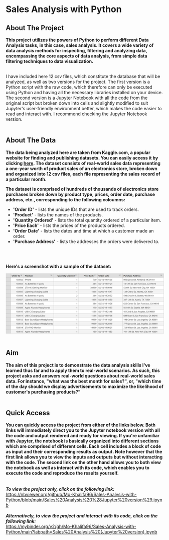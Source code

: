 # Sales Analysis with Python

## About The Project
**This project utilizes the powers of Python to perform different Data Analysis tasks, in this case, sales analysis. It covers a wide variety of
data analysis methods for inspecting, filtering and analyzing data, encompassing the core aspects of data analysis, from simple data filtering 
techniques to data visualization.**
<br>
<br>

I have included here 12 csv files, which constitute the database that will be analyzed, as well as two versions for the project. The first version is 
a Python script with the raw code, which therefore can only be executed using Python and having all the necessary libraries installed on your device. 
The second version is a Jupyter Notebook with all the code from the original script but broken down into cells and slightly modified to suit Jupyter's 
user-friendly environment better, which makes the code easier to read and interact with. I recommend checking the Jupyter Notebook version. 
<br>
<br>

## About The Data
**The data being analyzed here are taken from Kaggle.com, a popular website for finding and publishing datasets. You can easily access it by clicking [here](https://www.kaggle.com/datasets/knightbearr/sales-product-data).
The dataset consists of real-world sales data representing a one-year worth of product sales of an electronics store, broken down and organized into 12 csv files, each file representing the sales record of a particular month.**
<br>


**The dataset is comprised of hundreds of thousands of electronics store purchases broken down by product type, prices, order date,
purchase address, etc., corresponding to the following coloumns:** <br>
 * **'Order ID'** - lists the unique IDs that are used to track orders. 
 * **'Product'** - lists the names of the products.
 * **'Quantity Ordered'** - lists the total quantity ordered of a particular item. 
 * **'Price Each'** - lists the prices of the products ordered. 
 * **'Order Date'** - lists the dates and time at which a customer made an order.
 * **'Purchase Address'** - lists the addresses the orders were delivered to.   
<br>
<br>

**Here's a screenshot with a sample of the dataset:**
<br>

<img src="sales data screenshot.jpg" alt="https://github.com/Mo-Khalifa96/Sales-Analysis-with-Python/blob/main/sales%20data%20screenshot.jpg" width="800"/>

<br>
<br>

## Aim 
**The aim of this project is to demonstrate the data analysis skills I've learned thus far and to apply them to real-world scenarios. As such, this 
project asks and answers real-world questions about real-world sales data. For instance, "what was the best month for sales?", or, "which time of the day 
should we display advertisements to maximize the likelihood of customer's purchasing products?"**
<br>
<br>

## Quick Access
**You can quickly access the project from either of the links below. Both links will immediately direct you to the Jupyter notebook version with all the code and output rendered and ready for viewing. If you're unfamiliar with Jupyter, the notebook is basically organized into different sections which are comprised of different cells. Each cell includes a block of code as input and their corresponding results as output. Note however that the first link allows you to view the inputs and outputs but without interacting with the code. The second link on the other hand allows you to both view the notebook as well as interact with its code, which enables you to execute the code and reproduce the results yourself.**
<br>
<br>
<br>
***To view the project only, click on the following link:*** <br>
https://nbviewer.org/github/Mo-Khalifa96/Sales-Analysis-with-Python/blob/main/Sales%20Analysis%20%28Jupyter%20version%29.ipynb
<br>
<br>
***Alternatively, to view the project and interact with its code, click on the following link:*** <br>
https://mybinder.org/v2/gh/Mo-Khalifa96/Sales-Analysis-with-Python/main?labpath=Sales%20Analysis%20(Jupyter%20version).ipynb
<br>
<br>
